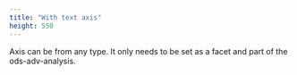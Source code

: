 ```yaml
---
title: "With text axis"
height: 550
---
```


Axis can be from any type. It only needs to be set as a facet and part of the ods-adv-analysis. 
